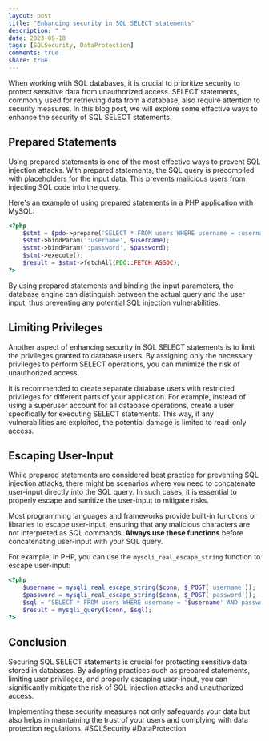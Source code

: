 ```yaml
---
layout: post
title: "Enhancing security in SQL SELECT statements"
description: " "
date: 2023-09-18
tags: [SQLSecurity, DataProtection]
comments: true
share: true
---
```


When working with SQL databases, it is crucial to prioritize security to protect sensitive data from unauthorized access. SELECT statements, commonly used for retrieving data from a database, also require attention to security measures. In this blog post, we will explore some effective ways to enhance the security of SQL SELECT statements.

## Prepared Statements

Using prepared statements is one of the most effective ways to prevent SQL injection attacks. With prepared statements, the SQL query is precompiled with placeholders for the input data. This prevents malicious users from injecting SQL code into the query.

Here's an example of using prepared statements in a PHP application with MySQL:

```php
<?php
    $stmt = $pdo->prepare('SELECT * FROM users WHERE username = :username AND password = :password');
    $stmt->bindParam(':username', $username);
    $stmt->bindParam(':password', $password);
    $stmt->execute();
    $result = $stmt->fetchAll(PDO::FETCH_ASSOC);
?>
```

By using prepared statements and binding the input parameters, the database engine can distinguish between the actual query and the user input, thus preventing any potential SQL injection vulnerabilities.

## Limiting Privileges

Another aspect of enhancing security in SQL SELECT statements is to limit the privileges granted to database users. By assigning only the necessary privileges to perform SELECT operations, you can minimize the risk of unauthorized access.

It is recommended to create separate database users with restricted privileges for different parts of your application. For example, instead of using a superuser account for all database operations, create a user specifically for executing SELECT statements. This way, if any vulnerabilities are exploited, the potential damage is limited to read-only access.

## Escaping User-Input

While prepared statements are considered best practice for preventing SQL injection attacks, there might be scenarios where you need to concatenate user-input directly into the SQL query. In such cases, it is essential to properly escape and sanitize the user-input to mitigate risks.

Most programming languages and frameworks provide built-in functions or libraries to escape user-input, ensuring that any malicious characters are not interpreted as SQL commands. **Always use these functions** before concatenating user-input with your SQL query.

For example, in PHP, you can use the `mysqli_real_escape_string` function to escape user-input:

```php
<?php
    $username = mysqli_real_escape_string($conn, $_POST['username']);
    $password = mysqli_real_escape_string($conn, $_POST['password']);
    $sql = "SELECT * FROM users WHERE username = '$username' AND password = '$password'";
    $result = mysqli_query($conn, $sql);
?>
```

## Conclusion

Securing SQL SELECT statements is crucial for protecting sensitive data stored in databases. By adopting practices such as prepared statements, limiting user privileges, and properly escaping user-input, you can significantly mitigate the risk of SQL injection attacks and unauthorized access.

Implementing these security measures not only safeguards your data but also helps in maintaining the trust of your users and complying with data protection regulations. #SQLSecurity #DataProtection